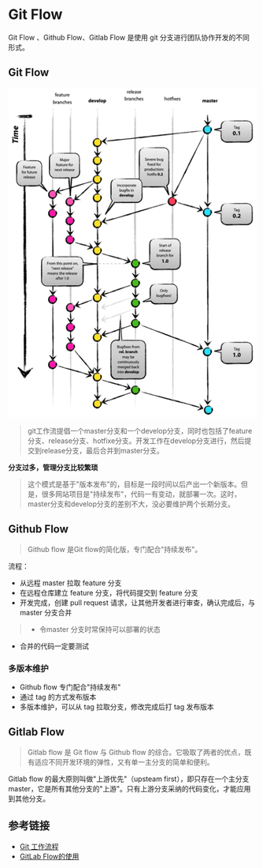 # Git Flow

Git Flow 、Github Flow、Gitlab Flow 是使用 git 分支进行团队协作开发的不同形式。

## Git Flow

![Git Flow](./image/git_flow.jpg)

> git工作流提倡一个master分支和一个develop分支，同时也包括了feature分支、release分支、hotfixe分支。开发工作在develop分支进行，然后提交到release分支，最后合并到master分支。

**分支过多，管理分支比较繁琐**

> 这个模式是基于"版本发布"的，目标是一段时间以后产出一个新版本。但是，很多网站项目是"持续发布"，代码一有变动，就部署一次。这时，master分支和develop分支的差别不大，没必要维护两个长期分支。

## Github Flow

> Github flow 是Git flow的简化版，专门配合"持续发布"。

流程：

- 从远程 master 拉取 feature 分支
- 在远程仓库建立 feature 分支，将代码提交到 feature 分支
- 开发完成，创建 pull request 请求，让其他开发者进行审查，确认完成后，与 master 分支合并

> - 令master 分支时常保持可以部署的状态
- 合并的代码一定要测试

### 多版本维护

- Github flow 专门配合"持续发布"
- 通过 tag 的方式发布版本
- 多版本维护，可以从 tag 拉取分支，修改完成后打 tag 发布版本

## Gitlab Flow

> Gitlab flow 是 Git flow 与 Github flow 的综合。它吸取了两者的优点，既有适应不同开发环境的弹性，又有单一主分支的简单和便利。

Gitlab flow 的最大原则叫做"上游优先"（upsteam first），即只存在一个主分支 master，它是所有其他分支的"上游"。只有上游分支采纳的代码变化，才能应用到其他分支。

## 参考链接
- [Git 工作流程](http://www.ruanyifeng.com/blog/2015/12/git-workflow.html)
- [GitLab Flow的使用](https://www.15yan.com/topic/yi-dong-kai-fa-na-dian-shi/6yueHxcgD9Z/)
